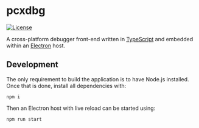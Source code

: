 # pcxdbg
[![License](https://img.shields.io/badge/License-Apache_2.0-red.svg?style=flat-square)](https://github.com/pcxdbg/pcxdbg/blob/master/LICENSE)

A cross-platform debugger front-end written in [TypeScript](https://www.typescriptlang.org/) and embedded within an [Electron](https://electron.atom.io/) host.

## Development

The only requirement to build the application is to have Node.js installed. Once that is done, install all dependencies with:

```npm i```

Then an Electron host with live reload can be started using:

```npm run start```

